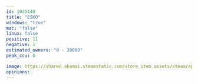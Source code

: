 ```yaml
---
id: 1045140
title: "ESKO"
windows: "true"
mac: "false"
linux: false
positive: 11
negative: 1
estimated_owners: "0 - 20000"
peak_ccu: 0

image: https://shared.akamai.steamstatic.com/store_item_assets/steam/apps/1045140/header.jpg?t=1555505461
opinions:
---
```

